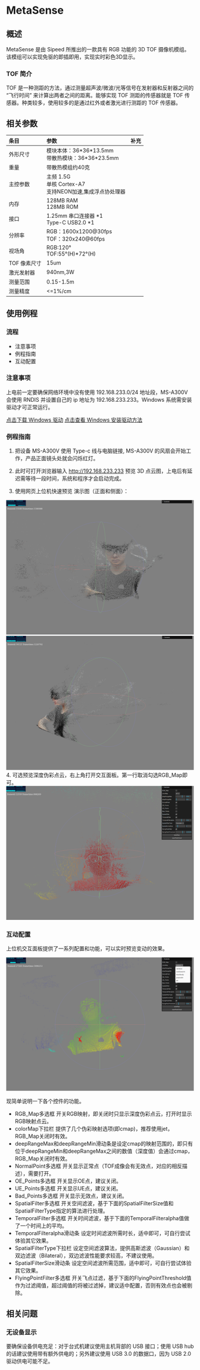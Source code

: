 # MetaSense

## 概述

MetaSense 是由 Sipeed 所推出的一款具有 RGB 功能的 3D TOF 摄像机模组。
该模组可以实现免驱的即插即用，实现实时彩色3D显示。

### TOF 简介

TOF 是一种测距的方法，通过测量超声波/微波/光等信号在发射器和反射器之间的 “飞行时间” 来计算出两者之间的距离。能够实现 TOF 测距的传感器就是 TOF 传感器。种类较多，使用较多的是通过红外或者激光进行测距的 TOF 传感器。

## 相关参数

| 条目         | 参数                                                               | 补充 |
| :----------- | :----------------------------------------------------------------- | :--- |
| 外形尺寸     | 模块本体：36\*36\*13.5mm<br>带散热模块：36\*36\*23.5mm                  |      |
| 重量         | 带散热模组约40克                                                   |      |
| 主控参数     | 主频 1.5G<br> 单核 Cortex-A7<br>支持NEON加速,集成浮点协处理器 |      |
| 内存         | 128MB RAM<br>128MB ROM                                             |      |
| 接口         | 1.25mm 串口连接器 \*1 <br>Type-C USB2.0 \*1                        |      |
| 分辨率       | RGB：1600x1200@30fps<br>TOF：320x240@60fps                         |      |
| 视场角       | RGB:120°<br>TOF:55°(H)*72°(H)                                      |      |
| TOF 像素尺寸 | 15um                                                               |      |
| 激光发射器   | 940nm,3W                                                           |      |
| 测量范围     | 0.15-1.5m                                                          |      |
| 测量精度     | <=1%/cm                                                            |      |


## 使用例程

### 流程
- 注意事项
- 例程指南
- 互动配置
### 注意事项

上电前一定要确保网络环境中没有使用 192.168.233.0/24 地址段，MS-A300V 会使用 RNDIS 并设置自己的 ip 地址为 192.168.233.233。Windows 系统需安装驱动才可正常运行。
  
  [点击下载 Windows 驱动](https://dl.sipeed.com/shareURL/TOF/MetaSense/Drivers)
  [点击查看 Windows 安装驱动方法](./install_drivers.md)

### 例程指南

1. 把设备 MS-A300V 使用 Type-c 线与电脑链接, MS-A300V 的风扇会开始工作，产品正面镜头处就会闪烁红灯。

2. 此时可打开浏览器输入 http://192.168.233.233 预览 3D 点云图，上电后有延迟需等待一段时间，系统和程序才会启动完成。
3. 使用网页上位机快速预览 演示图（正面和侧面）：
   
![](assets/tof-1.jpg)
![](assets/tof-2.jpg)
4. 可选预览深度伪彩点云，右上角打开交互面板。第一行取消勾选RGB_Map即可。
![](assets/tof-3.jpg)

### 互动配置
上位机交互面板提供了一系列配置和功能，可以实时预览变动的效果。

![](assets/tof-4.jpg)

现简单说明一下各个控件的功能。
- RGB_Map多选框 开关RGB映射，即关闭时只显示深度伪彩点云，打开时显示RGB映射点云。
- colorMap下拉栏 提供了几个伪彩映射选项(即cmap)，推荐使用jet，RGB_Map关闭时有效。
- deepRangeMax和deepRangeMin滑动条是设定cmap的映射范围的，即只有位于deepRangeMin和deepRangeMax之间的数值（深度值）会通过cmap，RGB_Map关闭时有效。
- NormalPoint多选框 开关显示正常点（TOF成像会有无效点，对应的相反描述），需要打开。
- OE_Points多选框 开关显示OE点，建议关闭。
- UE_Points多选框 开关显示UE点，建议关闭。
- Bad_Points多选框 开关显示无效点，建议关闭。
- SpatialFilter多选框 开关空间滤波，基于下面的SpatialFilterSize值和SpatialFilterType指定的算法进行处理。
- TemporalFilter多选框 开关时间滤波，基于下面的TemporalFilteralpha值做了一个时间上的平均。
- TemporalFilteralpha滑动条 设定时间滤波所需时长，适中即可，可自行尝试体验其它效果。
- SpatialFilterType下拉栏 设定空间滤波算法，提供高斯滤波（Gaussian）和双边滤波（Bilateral），双边滤波性能要求较高，不建议使用。
- SpatialFilterSize滑动条 设定空间滤波所需范围，适中即可，可自行尝试体验其它效果。
- FlyingPointFilter多选框 开关飞点过滤，基于下面的FlyingPointThreshold值作为过滤阈值，超过阈值的将被过滤掉，建议适中配置，否则有效点也会被剔除。
  
## 相关问题

### 无设备显示

要确保设备供电充足：对于台式机建议使用主机背部的 USB 接口；使用 USB hub 的话建议使用带有额外供电的；另外建议使用 USB 3.0 的数据口，因为 USB 2.0 驱动供电可能不足。